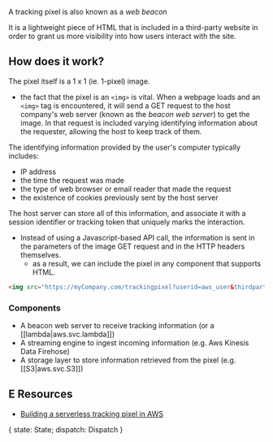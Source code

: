 
A tracking pixel is also known as a *web beacon*

It is a lightweight piece of HTML that is included in a third-party website in order to grant us more visibility into how users interact with the site.

## How does it work?
The pixel itself is a 1 x 1 (ie. 1-pixel) image.
- the fact that the pixel is an `<img>` is vital. When a webpage loads and an `<img>` tag is encountered, it will send a GET request to the host company's web server (known as the *beacon web server*) to get the image. In that request is included varying identifying information about the requester, allowing the host to keep track of them.

The identifying information provided by the user's computer typically includes:
- IP address
- the time the request was made
- the type of web browser or email reader that made the request
- the existence of cookies previously sent by the host server

The host server can store all of this information, and associate it with a session identifier or tracking token that uniquely marks the interaction.

- Instead of using a Javascript-based API call, the information is sent in the parameters of the image GET request and in the HTTP headers themselves.
    - as a result, we can include the pixel in any component that supports HTML.
```html
<img src="https://myCompany.com/trackingpixel?userid=aws_user&thirdpartyname=example.hightrafficwebsite.com”>
```

### Components
- A beacon web server to receive tracking information (or a [[lambda|aws.svc.lambda]])
- A streaming engine to ingest incoming information (e.g. Aws Kinesis Data Firehose)
- A storage layer to store information retrieved from the pixel (e.g. [[S3|aws.svc.S3]])

## E Resources
- [Building a serverless tracking pixel in AWS](https://aws.amazon.com/blogs/big-data/building-a-serverless-tracking-pixel-solution-in-aws/)

{ state: State; dispatch: Dispatch }